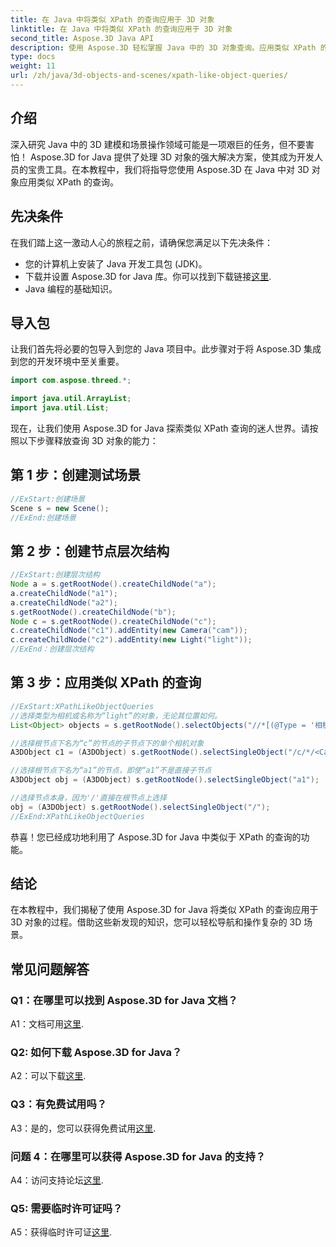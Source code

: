 ```yaml
---
title: 在 Java 中将类似 XPath 的查询应用于 3D 对象
linktitle: 在 Java 中将类似 XPath 的查询应用于 3D 对象
second_title: Aspose.3D Java API
description: 使用 Aspose.3D 轻松掌握 Java 中的 3D 对象查询。应用类似 XPath 的查询、操作场景并提升您的 3D 开发。
type: docs
weight: 11
url: /zh/java/3d-objects-and-scenes/xpath-like-object-queries/
---
```

## 介绍

深入研究 Java 中的 3D 建模和场景操作领域可能是一项艰巨的任务，但不要害怕！ Aspose.3D for Java 提供了处理 3D 对象的强大解决方案，使其成为开发人员的宝贵工具。在本教程中，我们将指导您使用 Aspose.3D 在 Java 中对 3D 对象应用类似 XPath 的查询。

## 先决条件

在我们踏上这一激动人心的旅程之前，请确保您满足以下先决条件：

- 您的计算机上安装了 Java 开发工具包 (JDK)。
- 下载并设置 Aspose.3D for Java 库。你可以找到下载链接[这里](https://releases.aspose.com/3d/java/).
- Java 编程的基础知识。

## 导入包

让我们首先将必要的包导入到您的 Java 项目中。此步骤对于将 Aspose.3D 集成到您的开发环境中至关重要。

```java
import com.aspose.threed.*;

import java.util.ArrayList;
import java.util.List;
```

现在，让我们使用 Aspose.3D for Java 探索类似 XPath 查询的迷人世界。请按照以下步骤释放查询 3D 对象的能力：

## 第 1 步：创建测试场景

```java
//ExStart:创建场景
Scene s = new Scene();
//ExEnd:创建场景
```

## 第 2 步：创建节点层次结构

```java
//ExStart:创建层次结构
Node a = s.getRootNode().createChildNode("a");
a.createChildNode("a1");
a.createChildNode("a2");
s.getRootNode().createChildNode("b");
Node c = s.getRootNode().createChildNode("c");
c.createChildNode("c1").addEntity(new Camera("cam"));
c.createChildNode("c2").addEntity(new Light("light"));
//ExEnd：创建层次结构
```

## 第 3 步：应用类似 XPath 的查询

```java
//ExStart:XPathLikeObjectQueries
//选择类型为相机或名称为“light”的对象，无论其位置如何。
List<Object> objects = s.getRootNode().selectObjects("//*[(@Type = '相机') 或 (@Name = '灯光')]");

//选择根节点下名为“c”的节点的子节点下的单个相机对象
A3DObject c1 = (A3DObject) s.getRootNode().selectSingleObject("/c/*/<Camera>");

//选择根节点下名为“a1”的节点，即使“a1”不是直接子节点
A3DObject obj = (A3DObject) s.getRootNode().selectSingleObject("a1");

//选择节点本身，因为'/'直接在根节点上选择
obj = (A3DObject) s.getRootNode().selectSingleObject("/");
//ExEnd:XPathLikeObjectQueries
```

恭喜！您已经成功地利用了 Aspose.3D for Java 中类似于 XPath 的查询的功能。

## 结论

在本教程中，我们揭秘了使用 Aspose.3D for Java 将类似 XPath 的查询应用于 3D 对象的过程。借助这些新发现的知识，您可以轻松导航和操作复杂的 3D 场景。

## 常见问题解答

### Q1：在哪里可以找到 Aspose.3D for Java 文档？

 A1：文档可用[这里](https://reference.aspose.com/3d/java/).

### Q2: 如何下载 Aspose.3D for Java？

 A2：可以下载[这里](https://releases.aspose.com/3d/java/).

### Q3：有免费试用吗？

A3：是的，您可以获得免费试用[这里](https://releases.aspose.com/).

### 问题 4：在哪里可以获得 Aspose.3D for Java 的支持？

A4：访问支持论坛[这里](https://forum.aspose.com/c/3d/18).

### Q5: 需要临时许可证吗？

 A5：获得临时许可证[这里](https://purchase.aspose.com/temporary-license/).